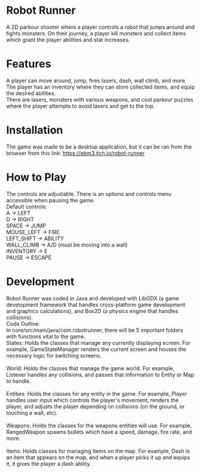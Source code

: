 # Robot Runner

A 2D parkour shooter where a player controls a robot that jumps around and fights monsters. On their journey, a player kill monsters and collect items which grant the player abilities and stat increases.

# Features
A player can move around, jump, fires lasers, dash, wall climb, and more. The player has an inventory where they can store collected items, and equip the desired abilities.<br>
There are lasers, monsters with various weapons, and cool parkour puzzles where the player attempts to avoid lasers and get to the top.

# Installation
The game was made to be a desktop application, but it can be ran from the browser from this link: https://ebm3.itch.io/robot-runner

# How to Play
The controls are adjustable. There is an options and controls menu accessible when pausing the game.<br>
Default controls:<br>
  A             -> LEFT<br>
  D             -> RIGHT<br>
  SPACE         -> JUMP<br>
  MOUSE_LEFT    -> FIRE<br>
  LEFT_SHIFT    -> ABILITY<br>
  WALL_CLIMB    -> A/D (must be moving into a wall)<br>
  INVENTORY     -> E<br>
  PAUSE         -> ESCAPE<br>

# Development
Robot Runner was coded in Java and developed with LibGDX (a game development framework that handles cross-platform game development and graphics calculations), and Box2D (a physics engine that handles collisions).<br>
Code Outline:<br>
In core/src/main/java/com.robotrunner, there will be 5 important folders with functions vital to the game.<br>
States: Holds the classes that manage any currently displaying screen. For example, GameStateManager renders the current screen and houses the necessary logic for switching screens.<br><br>
World: Holds the classes that manage the game world. For example, Listener handles any collisions, and passes that information to Entity or Map to handle.<br><br>
Entities: Holds the classes for any entity in the game. For example, Player handles user input which controls the player's movement, renders the player, and adjusts the player depending on collisions (on the ground, or touching a wall, etc).<br><br>
Weapons: Holds the classes for the weapons entities will use. For example, RangedWeapon spawns bullets which have a speed, damage, fire rate, and more.<br><br>
Items: Holds classes for managing items on the map. For example, Dash is an item that appears on the map, and when a player picks it up and equips it, it gives the player a dash ability.<br><br>


